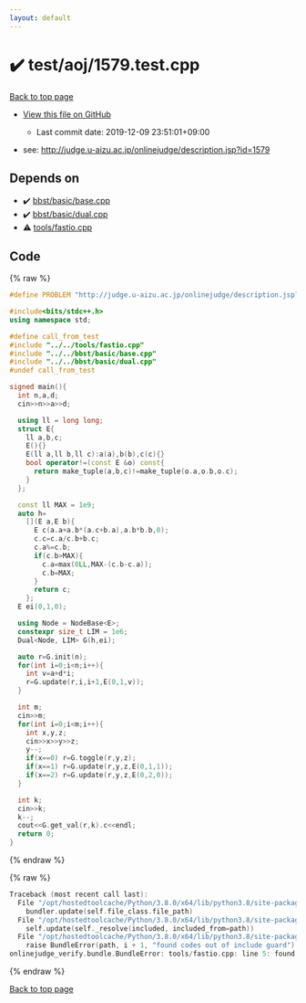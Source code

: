 ```yaml
---
layout: default
---
```


<!-- mathjax config similar to math.stackexchange -->
<script type="text/javascript" async
  src="https://cdnjs.cloudflare.com/ajax/libs/mathjax/2.7.5/MathJax.js?config=TeX-MML-AM_CHTML">
</script>
<script type="text/x-mathjax-config">
  MathJax.Hub.Config({
    TeX: { equationNumbers: { autoNumber: "AMS" }},
    tex2jax: {
      inlineMath: [ ['$','$'] ],
      processEscapes: true
    },
    "HTML-CSS": { matchFontHeight: false },
    displayAlign: "left",
    displayIndent: "2em"
  });
</script>

<script type="text/javascript" src="https://cdnjs.cloudflare.com/ajax/libs/jquery/3.4.1/jquery.min.js"></script>
<script src="https://cdn.jsdelivr.net/npm/jquery-balloon-js@1.1.2/jquery.balloon.min.js" integrity="sha256-ZEYs9VrgAeNuPvs15E39OsyOJaIkXEEt10fzxJ20+2I=" crossorigin="anonymous"></script>
<script type="text/javascript" src="../../../assets/js/copy-button.js"></script>
<link rel="stylesheet" href="../../../assets/css/copy-button.css" />


# :heavy_check_mark: test/aoj/1579.test.cpp

<a href="../../../index.html">Back to top page</a>

* <a href="{{ site.github.repository_url }}/blob/master/test/aoj/1579.test.cpp">View this file on GitHub</a>
    - Last commit date: 2019-12-09 23:51:01+09:00


* see: <a href="http://judge.u-aizu.ac.jp/onlinejudge/description.jsp?id=1579">http://judge.u-aizu.ac.jp/onlinejudge/description.jsp?id=1579</a>


## Depends on

* :heavy_check_mark: <a href="../../../library/bbst/basic/base.cpp.html">bbst/basic/base.cpp</a>
* :heavy_check_mark: <a href="../../../library/bbst/basic/dual.cpp.html">bbst/basic/dual.cpp</a>
* :warning: <a href="../../../library/tools/fastio.cpp.html">tools/fastio.cpp</a>


## Code

<a id="unbundled"></a>
{% raw %}
```cpp
#define PROBLEM "http://judge.u-aizu.ac.jp/onlinejudge/description.jsp?id=1579"

#include<bits/stdc++.h>
using namespace std;

#define call_from_test
#include "../../tools/fastio.cpp"
#include "../../bbst/basic/base.cpp"
#include "../../bbst/basic/dual.cpp"
#undef call_from_test

signed main(){
  int n,a,d;
  cin>>n>>a>>d;

  using ll = long long;
  struct E{
    ll a,b,c;
    E(){}
    E(ll a,ll b,ll c):a(a),b(b),c(c){}
    bool operator!=(const E &o) const{
      return make_tuple(a,b,c)!=make_tuple(o.a,o.b,o.c);
    }
  };

  const ll MAX = 1e9;
  auto h=
    [](E a,E b){
      E c(a.a+a.b*(a.c+b.a),a.b*b.b,0);
      c.c=c.a/c.b+b.c;
      c.a%=c.b;
      if(c.b>MAX){
        c.a=max(0LL,MAX-(c.b-c.a));
        c.b=MAX;
      }
      return c;
    };
  E ei(0,1,0);

  using Node = NodeBase<E>;
  constexpr size_t LIM = 1e6;
  Dual<Node, LIM> G(h,ei);

  auto r=G.init(n);
  for(int i=0;i<n;i++){
    int v=a+d*i;
    r=G.update(r,i,i+1,E(0,1,v));
  }

  int m;
  cin>>m;
  for(int i=0;i<m;i++){
    int x,y,z;
    cin>>x>>y>>z;
    y--;
    if(x==0) r=G.toggle(r,y,z);
    if(x==1) r=G.update(r,y,z,E(0,1,1));
    if(x==2) r=G.update(r,y,z,E(0,2,0));
  }

  int k;
  cin>>k;
  k--;
  cout<<G.get_val(r,k).c<<endl;
  return 0;
}

```
{% endraw %}

<a id="bundled"></a>
{% raw %}
```cpp
Traceback (most recent call last):
  File "/opt/hostedtoolcache/Python/3.8.0/x64/lib/python3.8/site-packages/onlinejudge_verify/docs.py", line 328, in write_contents
    bundler.update(self.file_class.file_path)
  File "/opt/hostedtoolcache/Python/3.8.0/x64/lib/python3.8/site-packages/onlinejudge_verify/bundle.py", line 154, in update
    self.update(self._resolve(included, included_from=path))
  File "/opt/hostedtoolcache/Python/3.8.0/x64/lib/python3.8/site-packages/onlinejudge_verify/bundle.py", line 123, in update
    raise BundleError(path, i + 1, "found codes out of include guard")
onlinejudge_verify.bundle.BundleError: tools/fastio.cpp: line 5: found codes out of include guard

```
{% endraw %}

<a href="../../../index.html">Back to top page</a>


